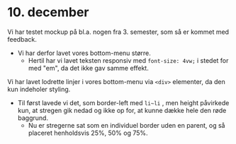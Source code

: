 # 10. december

Vi har testet mockup på bl.a. nogen fra 3. semester, som så er kommet med feedback.
- Vi har derfor lavet vores bottom-menu større.
  - Hertil har vi lavet teksten responsiv med `font-size: 4vw;` i stedet for med "em", da det ikke gav samme effekt.


Vi har lavet lodrette linjer i vores bottom-menu via `<div>` elementer, da den kun indeholer styling.
- Til først lavede vi det, som border-left med `li~li` , men height påvirkede kun, at stregen gik nedad og ikke op for, at kunne dække hele den røde baggrund.
    - Nu er stregerne sat som en individuel border uden en parent, og så placeret henholdsvis 25%, 50% og 75%.